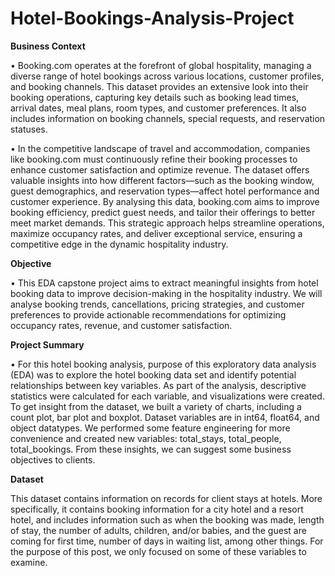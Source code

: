 # Hotel-Bookings-Analysis-Project
**Business Context**

•	Booking.com operates at the forefront of global hospitality, managing a diverse range of hotel bookings across various locations, customer profiles, and booking channels. This dataset provides an extensive look into their booking operations, capturing key details such as booking lead times, arrival dates, meal plans, room types, and customer preferences. It also includes information on booking channels, special requests, and reservation statuses.

•	In the competitive landscape of travel and accommodation, companies like booking.com must continuously refine their booking processes to enhance customer satisfaction and optimize revenue. The dataset offers valuable insights into how different factors—such as the booking window, guest demographics, and reservation types—affect hotel performance and customer experience. By analysing this data, booking.com aims to improve booking efficiency, predict guest needs, and tailor their offerings to better meet market demands. This strategic approach helps streamline operations, maximize occupancy rates, and deliver exceptional service, ensuring a competitive edge in the dynamic hospitality industry.

**Objective**

•	This EDA capstone project aims to extract meaningful insights from hotel booking data to improve decision-making in the hospitality industry. We will analyse booking trends, cancellations, pricing strategies, and customer preferences to provide actionable recommendations for optimizing occupancy rates, revenue, and customer satisfaction. 

**Project Summary**

•	For this hotel booking analysis, purpose of this exploratory data analysis (EDA) was to explore the hotel booking data set and identify potential relationships between key variables. As part of the analysis, descriptive statistics were calculated for each variable, and visualizations were created. To get insight from the dataset, we built a variety of charts, including a count plot, bar plot and boxplot. Dataset variables are in int64, float64, and object datatypes. We performed some feature engineering for more convenience and created new variables: total_stays, total_people, total_bookings. From these insights, we can suggest some business objectives to clients.

**Dataset**

This dataset contains information on records for client stays at hotels. More specifically, it contains booking information for a city hotel and a resort hotel, and includes information such as when the booking was made, length of stay, the number of adults, children, and/or babies, and the guest are coming for first time, number of days in waiting list, among other things. For the purpose of this post, we only focused on some of these variables to examine.
